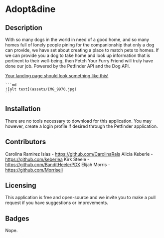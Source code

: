 # Adopt&dine

## Description

With so many dogs in the world in need of a good home, and so many homes full of lonely people pining for the companionship that only a dog can provide, we have set about creating a place to match pets to homes. If we can provide you a dog to take home and look up information that is pertinent to their well-being, then Fetch Your Furry Friend will truly have done our job.  Powered by the Petfinder API and the Dog API.

[Your landing page should look something like this!](screenshot.png)

    ```md
    ![alt text](assets/IMG_9970.jpg)
    ```

## Installation
There are no tools necessary to download for this application. You may however, create a login profile if desired through the Petfinder application.

## Contributors
Carolina Ramirez Islas - https://github.com/CarolinaRaIs
Alicia Keberle - https://github.com/keberlea
Kirk Steele - https://github.com/BanditHeelerPDX
Elijah Morris - https://github.com/Morriseli

## Licensing

This application is free and open-source and we invite you to make a pull request if you have suggestions or improvements.

## Badges

Nope.

